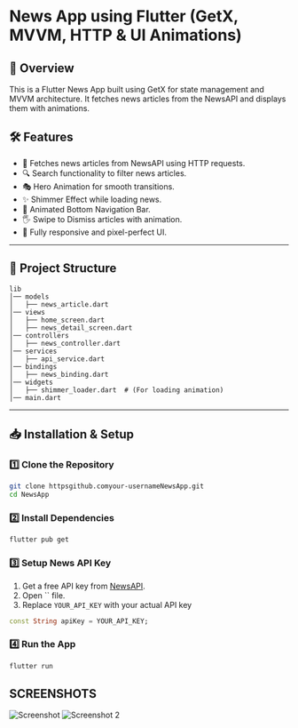 # News App using Flutter (GetX, MVVM, HTTP & UI Animations)

## 🚀 Overview

This is a Flutter News App built using GetX for state management and MVVM architecture. It fetches news articles from the NewsAPI and displays them with animations.

## 🛠 Features

- 📰 Fetches news articles from NewsAPI using HTTP requests.
- 🔍 Search functionality to filter news articles.
- 🎭 Hero Animation for smooth transitions.
- ✨ Shimmer Effect while loading news.
- 🎨 Animated Bottom Navigation Bar.
- 🖐 Swipe to Dismiss articles with animation.
- 📱 Fully responsive and pixel-perfect UI.

---

## 📂 Project Structure

```
lib
│── models
│   ├── news_article.dart
│── views
│   ├── home_screen.dart
│   ├── news_detail_screen.dart
│── controllers
│   ├── news_controller.dart
│── services
│   ├── api_service.dart
│── bindings
│   ├── news_binding.dart
│── widgets
│   ├── shimmer_loader.dart  # (For loading animation)
│── main.dart
```

---

## 📥 Installation & Setup

### 1️⃣ Clone the Repository

```sh
git clone httpsgithub.comyour-usernameNewsApp.git
cd NewsApp
```

### 2️⃣ Install Dependencies

```sh
flutter pub get
```

### 3️⃣ Setup News API Key

1. Get a free API key from [NewsAPI](httpsnewsapi.org).
2. Open `` file.
3. Replace `YOUR_API_KEY` with your actual API key

```dart
const String apiKey = YOUR_API_KEY;
```

### 4️⃣ Run the App

```sh
flutter run
```
## SCREENSHOTS 
![Screenshot](https://github.com/user-attachments/assets/2c7d5c6c-7a47-4ae2-9ff9-511e062869c3)
![Screenshot 2](https://github.com/user-attachments/assets/1d7885e7-5674-48f5-a944-bf116f074a27)

